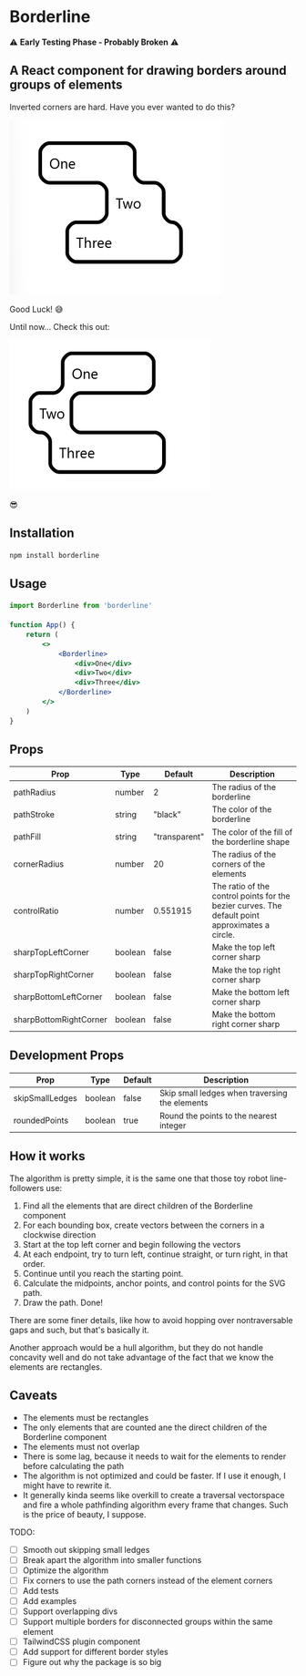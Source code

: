 # Borderline

⚠️ **Early Testing Phase - Probably Broken** ⚠️

## A React component for drawing borders around groups of elements

Inverted corners are hard. Have you ever wanted to do this?

![Three uneven divs with a border around them](public/images/simple-three-divs.png)

Good Luck! 😅

Until now... Check this out:

![Three uneven divs with a border around them, animated gif](public/gifs/simple-three-divs.gif)

😎

## Installation

```bash
npm install borderline
```

## Usage

```jsx
import Borderline from 'borderline'

function App() {
	return (
		<>
			<Borderline>
				<div>One</div>
				<div>Two</div>
				<div>Three</div>
			</Borderline>
		</>
	)
}
```

## Props

| Prop                   | Type    | Default       | Description                                                                                     |
| ---------------------- | ------- | ------------- | ----------------------------------------------------------------------------------------------- |
| pathRadius             | number  | 2             | The radius of the borderline                                                                    |
| pathStroke             | string  | "black"       | The color of the borderline                                                                     |
| pathFill               | string  | "transparent" | The color of the fill of the borderline shape                                                   |
| cornerRadius           | number  | 20            | The radius of the corners of the elements                                                       |
| controlRatio           | number  | 0.551915      | The ratio of the control points for the bezier curves. The default point approximates a circle. |
| sharpTopLeftCorner     | boolean | false         | Make the top left corner sharp                                                                  |
| sharpTopRightCorner    | boolean | false         | Make the top right corner sharp                                                                 |
| sharpBottomLeftCorner  | boolean | false         | Make the bottom left corner sharp                                                               |
| sharpBottomRightCorner | boolean | false         | Make the bottom right corner sharp                                                              |

## Development Props

| Prop            | Type    | Default | Description                                    |
| --------------- | ------- | ------- | ---------------------------------------------- |
| skipSmallLedges | boolean | false   | Skip small ledges when traversing the elements |
| roundedPoints   | boolean | true    | Round the points to the nearest integer        |

## How it works

The algorithm is pretty simple, it is the same one that those toy robot line-followers use:

1. Find all the elements that are direct children of the Borderline component
1. For each bounding box, create vectors between the corners in a clockwise direction
1. Start at the top left corner and begin following the vectors
1. At each endpoint, try to turn left, continue straight, or turn right, in that order.
1. Continue until you reach the starting point.
1. Calculate the midpoints, anchor points, and control points for the SVG path.
1. Draw the path. Done!

There are some finer details, like how to avoid hopping over nontraversable gaps and such, but that's basically it.

Another approach would be a hull algorithm, but they do not handle concavity well and do not take advantage of the fact that we know the elements are rectangles.

## Caveats

- The elements must be rectangles
- The only elements that are counted ane the direct children of the Borderline component
- The elements must not overlap
- There is some lag, because it needs to wait for the elements to render before calculating the path
- The algorithm is not optimized and could be faster. If I use it enough, I might have to rewrite it.
- It generally kinda seems like overkill to create a traversal vectorspace and fire a whole pathfinding algorithm every frame that changes. Such is the price of beauty, I suppose.

TODO:

- [ ] Smooth out skipping small ledges
- [ ] Break apart the algorithm into smaller functions
- [ ] Optimize the algorithm
- [ ] Fix corners to use the path corners instead of the element corners
- [ ] Add tests
- [ ] Add examples
- [ ] Support overlapping divs
- [ ] Support multiple borders for disconnected groups within the same element
- [ ] TailwindCSS plugin component
- [ ] Add support for different border styles
- [ ] Figure out why the package is so big
